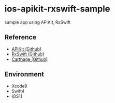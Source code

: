 # ios-apikit-rxswift-sample
sample app using APIKit, RxSwift


## Reference
- [APIKit (Github)](https://github.com/ishkawa/APIKit)
- [RxSwift (Github)](https://github.com/ReactiveX/RxSwift/)
- [Carthage (Github)](https://github.com/Carthage/Carthage/)

## Environment
- Xcode9
- Swift4
- iOS11